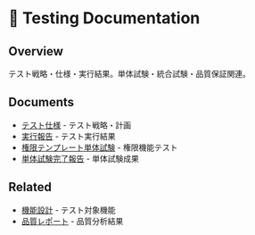 # 🧪 Testing Documentation

## Overview
テスト戦略・仕様・実行結果。単体試験・統合試験・品質保証関連。

## Documents
- [テスト仕様](test-specification.md) - テスト戦略・計画
- [実行報告](test-execution-report.md) - テスト実行結果
- [権限テンプレート単体試験](permission-template-unit-test.md) - 権限機能テスト
- [単体試験完了報告](unit-test-completion-report.md) - 単体試験成果

## Related
- [機能設計](../features/) - テスト対象機能
- [品質レポート](../reports/) - 品質分析結果
